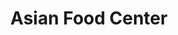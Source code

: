 ---
title: "Asian Food Center"
url: /brampton/asian-food-center-pertosa-drive/
shop: supermarket
---